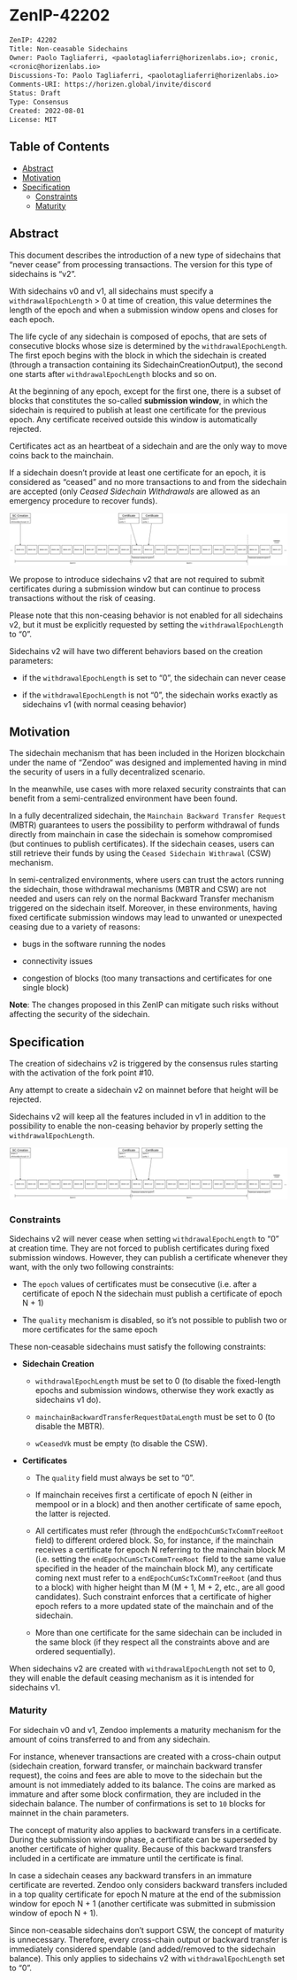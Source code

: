 
# ZenIP-42202

    ZenIP: 42202
    Title: Non-ceasable Sidechains
    Owner: Paolo Tagliaferri, <paolotagliaferri@horizenlabs.io>; cronic, <cronic@horizenlabs.io>
    Discussions-To: Paolo Tagliaferri, <paolotagliaferri@horizenlabs.io>
    Comments-URI: https://horizen.global/invite/discord
    Status: Draft
    Type: Consensus
    Created: 2022-08-01
    License: MIT

## Table of Contents

<!--ts-->

- [Abstract](#abstract)
- [Motivation](#motivation)
- [Specification](#specification)
  - [Constraints](#constraints)
  - [Maturity](#maturity)


## Abstract

This document describes the introduction of a new type of sidechains that “never cease” from processing transactions. The version for this type of sidechains is “v2”.

With sidechains v0 and v1, all sidechains must specify a `withdrawalEpochLength` > 0 at time of creation, this value determines the length of the epoch and when a submission window opens and closes for each epoch. 

The life cycle of any sidechain is composed of epochs, that are sets of consecutive blocks whose size is determined by the `withdrawalEpochLength`. The first epoch begins with the block in which the sidechain is created (through a transaction containing its SidechainCreationOutput), the second one starts after `withdrawalEpochLength` blocks and so on.

At the beginning of any epoch, except for the first one, there is a subset of blocks that constitutes the so-called **submission window**, in which the sidechain is required to publish at least one certificate for the previous epoch. Any certificate received outside this window is automatically rejected.

Certificates act as an heartbeat of a sidechain and are the only way to move coins back to the mainchain.

If a sidechain doesn’t provide at least one certificate for an epoch, it is considered as “ceased” and no more transactions to and from the sidechain are accepted (only *Ceased Sidechain Withdrawals* are allowed as an emergency procedure to recover funds).

![A ceasable sidechain](ZenIP-42202/ZenIP-42202-1.png)

We propose to introduce sidechains v2 that are not required to submit certificates during a submission window but can continue to process transactions without the risk of ceasing.

Please note that this non-ceasing behavior is not enabled for all sidechains v2, but it must be explicitly requested by setting the `withdrawalEpochLength` to “0”.

Sidechains v2 will have two different behaviors based on the creation parameters:

- if the `withdrawalEpochLength` is set to “0”, the sidechain can never cease

- if the `withdrawalEpochLength` is not “0”, the sidechain works exactly as sidechains v1 (with normal ceasing behavior)

## Motivation

The sidechain mechanism that has been included in the Horizen blockchain under the name of “Zendoo“ was designed and implemented having in mind the security of users in a fully decentralized scenario.

In the meanwhile, use cases with more relaxed security constraints that can benefit from a semi-centralized environment have been found.

In a fully decentralized sidechain, the `Mainchain Backward Transfer Request` (MBTR) guarantees to users the possibility to perform withdrawal of funds directly from mainchain in case the sidechain is somehow compromised (but continues to publish certificates). If the sidechain ceases, users can still retrieve their funds by using the `Ceased Sidechain Withrawal` (CSW) mechanism.

In semi-centralized environments, where users can trust the actors running the sidechain, those withdrawal mechanisms (MBTR and CSW) are not needed and users can rely on the normal Backward Transfer mechanism triggered on the sidechain itself. Moreover, in these environments, having fixed certificate submission windows may lead to unwanted or unexpected ceasing due to a variety of reasons:

- bugs in the software running the nodes

- connectivity issues

- congestion of blocks (too many transactions and certificates for one single block)

**Note**: The changes proposed in this ZenIP can mitigate such risks without affecting the security of the sidechain.

## Specification

The creation of sidechains v2 is triggered by the consensus rules starting with the activation of the fork point #10.

Any attempt to create a sidechain v2 on mainnet before that height will be rejected.

Sidechains v2 will keep all the features included in v1 in addition to the possibility to enable the non-ceasing behavior by properly setting the `withdrawalEpochLength`.

![Non-ceasable sidechain](ZenIP-42202/ZenIP-42202-1.png)

### Constraints

Sidechains v2 will never cease when setting `withdrawalEpochLength` to “0” at creation time. They are not forced to publish certificates during fixed submission windows. However, they can publish a certificate whenever they want, with the only two following constraints:

- The `epoch` values of certificates must be consecutive (i.e. after a certificate of epoch N the sidechain must publish a certificate of epoch N + 1)

- The `quality` mechanism is disabled, so it’s not possible to publish two or more certificates for the same epoch

These non-ceasable sidechains must satisfy the following constraints:

- **Sidechain Creation**

  - `withdrawalEpochLength` must be set to 0 (to disable the fixed-length epochs and submission windows, otherwise they work exactly as sidechains v1 do).

  - `mainchainBackwardTransferRequestDataLength` must be set to 0 (to disable the MBTR).

  - `wCeasedVk` must be empty (to disable the CSW).

- **Certificates**

  - The `quality` field must always be set to “0”.

  - If mainchain receives first a certificate of epoch N (either in mempool or in a block) and then another certificate of same epoch, the latter is rejected.

  - All certificates must refer (through the `endEpochCumScTxCommTreeRoot` field) to different ordered block. So, for instance, if the mainchain receives a certificate for epoch N referring to the mainchain block M (i.e. setting the `endEpochCumScTxCommTreeRoot `field to the same value specified in the header of the mainchain block M), any certificate coming next must refer to a `endEpochCumScTxCommTreeRoot` (and thus to a block) with higher height than M (M + 1, M + 2, etc., are all good candidates). Such constraint enforces that a certificate of higher epoch refers to a more updated state of the mainchain and of the sidechain.

  - More than one certificate for the same sidechain can be included in the same block (if they respect all the constraints above and are ordered sequentially).

When sidechains v2 are created with `withdrawalEpochLength` not set to 0, they will enable the default ceasing mechanism as it is intended for sidechains v1.

### Maturity

For sidechain v0 and v1, Zendoo implements a maturity mechanism for the amount of coins transferred to and from any sidechain.

For instance, whenever transactions are created with a cross-chain output (sidechain creation, forward transfer, or mainchain backward transfer request), the coins and fees are able to move to the sidechain but the amount is not immediately added to its balance.  The coins are marked as immature and after some block confirmation, they are included in the sidechain balance. The number of confirmations is set to `10` blocks for mainnet in the chain parameters.

The concept of maturity also applies to backward transfers in a certificate. During the submission window phase, a certificate can be superseded by another certificate of higher quality. Because of this backward transfers included in a certificate are immature until the certificate is final.

In case a sidechain ceases any backward transfers in an immature certificate are reverted. Zendoo only considers backward transfers included in a top quality certificate for epoch N mature at the end of the submission window for epoch N + 1 (another certificate was submitted in submission window of epoch N + 1).

Since non-ceasable sidechains don’t support CSW, the concept of maturity is unnecessary. Therefore, every cross-chain output or backward transfer is immediately considered spendable (and added/removed to the sidechain balance). This only applies to sidechains v2 with `withdrawalEpochLength` set to “0”.